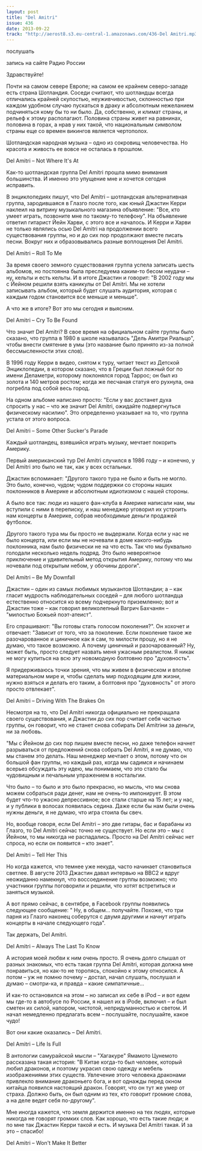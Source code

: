 ```yaml
---
layout: post
title: "Del Amitri"
issue: 436
date: 2013-09-22
track: "http://aerost8.s3.eu-central-1.amazonaws.com/436-Del Amitri.mp3"
---
```


послушать

запись на сайте Радио России

Здравствуйте!

Почти на самом севере Европе; на самом ее крайнем северо-западе есть страна Шотландия. Соседи считают, что шотландцы всегда отличались крайней скупостью, неуживчивостью, склонностью при каждом удобном случаю пускаться в драку и абсолютным нежеланием подчиняться кому бы то ни было. Да, собственно, и климат страны, и рельеф к этому располагают. Половина страны живет на равнинах, половина в горах, а нрав у них такой, что национальным символом страны еще со времен викингов является чертополох.

Шотландская народная музыка – одно из сокровищ человечества. Но красота и живость ее вовсе не осталась в прошлом.

Del Amitri – Not Where It's At

Как-то шотландская группа Del Amitri прошла мимо внимания большинства. И именно это упущение мне и хочется сегодня исправить.

В энциклопедиях пишут, что Del Amitri – шотландская альтернативная группа, зародившаяся в Глазго после того, как юный Джастин Керри наклеил на витрину музыкального магазина объявление: "Все, кто умеет играть, позвоните мне по такому-то телефону". На объявление ответил гитарист Йейн Харви, с этого все и началось. И Керри и Харви не только являлись осью Del Amitri на продолжении всего существования группы, но и до сих пор продолжают вместе писать песни. Вокруг них и образовывались разные воплощения Del Amitri.

Del Amitri – Roll To Me

За время своего земного существования группа успела записать шесть альбомов, но постоянна была преследуема каким-то бесом неудачи – ну, кельты и есть кельты. И в итоге Джастин и говорит: "В 2002 году мы с Йейном решили взять каникулы от Del Amitri. Мы не хотели записывать альбом, который будет слушать аудитория, которая с каждым годом становится все меньше и меньше".

А что же в итоге? Вот это мы сегодня и выясним.

Del Amitri – Cry To Be Found

Что значит Del Amitri? В свое время на официальном сайте группы было сказано, что группа в 1980 в школе называлась "Дель Амитри Риальцо", чтобы внести смятение в умы (это название было принято из-за полной бессмысленности этих слов).

В 1996 году Керри в видео, снятом к туру, читает текст из Детской Энциклопедии, в котором сказано, что в Греции был ложный бог по имени Деламетри, которому поклонялся город Таррос; он был из золота и 140 метров ростом; когда же песчаная статуя его рухнула, она погребла под собой весь город.

На одном альбоме написано просто: "Если у вас достанет духа спросить у нас – что же значит Del Amitri, ожидайте подвергнуться физическому насилию". Это определенно указывает на то, что группа устала от этого вопроса.

Del Amitri – Some Other Sucker's Parade

Каждый шотландец, взявшийся играть музыку, мечтает покорить Америку.

Первый американский тур Del Amitri случился в 1986 году – и конечно, у Del Amitri это было не так, как у всех остальных.

Джастин вспоминает: "Другого такого тура не было и быть не могло. Это было, конечно, чудом; чудом поддержки со стороны наших поклонников в Америке и абсолютным идиотизмом с нашей стороны.

А было все так: люди из нашего фан-клуба в Америке написали нам, мы вступили с ними в переписку, и наш менеджер уговорил их устроить нам концерты в Америке, собрав необходимые деньги продажей футболок.

Другого такого тура мы бы просто не выдержали. Когда если у нас не было концерта, или если мы не ночевали в доме какого-нибудь поклонника, нам было физически не на что есть. Так что мы буквально голодали несколько недель подряд. Это было невероятное приключение и удивительный метод открытия Америку, потому что мы ночевали под открытым небом, у обочины дороги".

Del Amitri – Be My Downfall

Джастин – один из самых любимых музыкантов Шотландии; а – как гласит мудрость наблюдательных соседей – для любого шотландца естественно относится ко всему подчеркнуто приземленно; вот и Джастин тоже – как говорил великолепный Вагрич Бахчанян – "милостью Божьей поэт-атеист".

Его спрашивают: "Вы готовы стать голосом поколения?". Он хохочет и отвечает: "Зависит от того, что за поколение. Если поколение такое же разочарованное и циничное как я сам, то милости прошу, но я не думаю, что такое возможно. А почему циничный и разочарованный? Ну, может быть, просто следует назвать меня ужасным реалистом. Я никак не могу купиться на всю эту новомодную болтовню про "духовность".

Я придерживаюсь точки зрения, что мы живем в физическом и вполне материальном мире и, чтобы сделать мир подходящим для жизни, нужно взяться и делать его таким, а болтовня про "духовность" от этого просто отвлекает".

Del Amitri – Driving With The Brakes On

Несмотря на то, что Del Amitri никогда официально не прекращала своего существования, и Джастин до сих пор считает себя частью группы, он говорит, что не станет снова собирать Del Amitriни за деньги, ни за любовь.

"Мы с Йейном до сих пор пишем вместе песни, но даже телефон начнет разрываться от предложений снова собрать Del Amitri, я не думаю, что мы станем это делать. Наш менеджер мечтает о этом, потому что он большой фан группы, но каждый раз, когда мы садимся и начинаем всерьез обсуждать эту идею, мы понимаем, что это стало бы чудовищным и печальным упражением в ностальгии.

Что было – то было и это было прекрасно, но мысль, что мы снова можем собраться ради денег, нам не очень-то импонирует. В этом будет что-то ужасно депрессивное; все стали старше на 15 лет; и у нас, и у публики в волосах появилась седина. Даже если бы нам были очень нужны деньги, я не думаю, что игра стоила бы свеч.

Но, вообще говоря, если Del Amitri – это две гитары, бас и барабаны из Глазго, то Del Amitri сейчас точно не существует. Но если это – мы с Йейном, то мы никогда не распадались. Просто на Del Amitri сейчас нет спроса, но если он появится – кто знает".

Del Amitri – Tell Her This

Но когда кажется, что темнее уже некуда, часто начинает становиться светлее. В августе 2013 Джастин давал интервью на BBC2 и вдруг неожиданно намекнул, что воссоединение группы возможно; что участники группы поговорили и решили, что хотят встретиться и заняться музыкой.

А вот прямо сейчас, в сентябре, в Facebook группы появились следующее сообщение: " Ну, в общем... получайте. Похоже, что три парня из Глазго наконец соберутся с двумя другими и начнут играть концерты в начале следующего года".

Так держать, Del Amitri.

Del Amitri – Always The Last To Know

А история моей любви к ним очень просто. Я очень долго слышал от разных знакомых, что есть такая группа Del Amitri, которая должна мне понравиться, но как-то не торопясь, спокойно к этому относился. А потом – уж не помню почему – достал, начал слушать, послушал и думаю – смотри-ка, и правда – какие симпатичные...

И как-то остановился на этом – но записал их себе в iPod – и вот едем мы где-то в автобусе по России, я нашел их в iPodе, включил – и был сметен их силой, напором, чистотой, непридуманностью и светом. И начал немедленно предлагать всем – послушайте, послушайте, какое чудо!

Вот они какие оказались – Del Amitri.

Del Amitri – Life Is Full

В антологии самурайской мысли – "Хагакуре" Ямамото Цунемото рассказана такая история: "В Китае когда-то был человек, который любил драконов, и поэтому украсил свою одежду и мебель изображениями этих существ. Увлечение этого человека драконами привлекло внимание драконьего бога, и вот однажды перед окном китайца появился настоящий дракон. Говорят, что он тут же умер от страха. Должно быть, он был одним из тех, кто говорит громкие слова, а на деле ведет себя по-другому".

Мне иногда кажется, что земля держится именно на тех людях, которые никогда не говорят громких слов. Как хорошо, что есть такие люди; и по мне так Джастин Керри такой и есть. И музыка Del Amitri такая. И за это – спасибо!

Del Amitri – Won't Make It Better
